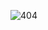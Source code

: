 ![404 ](https://static.platzi.com/media/user_upload/404NotFound-50a90134-19b9-42dd-bfce-f337446aef99.jpg "404 ")

